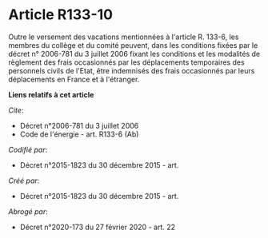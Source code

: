 # Article R133-10

Outre le versement des vacations mentionnées à l'article R. 133-6, les membres du collège et du comité peuvent, dans les
conditions fixées par le décret n° 2006-781 du 3 juillet 2006 fixant les conditions et les modalités de règlement des frais
occasionnés par les déplacements temporaires des personnels civils de l'Etat, être indemnisés des frais occasionnés par leurs
déplacements en France et à l'étranger.

**Liens relatifs à cet article**

_Cite_:

  - Décret n°2006-781 du 3 juillet 2006
  - Code de l'énergie - art. R133-6 (Ab)

_Codifié par_:

  - Décret n°2015-1823 du 30 décembre 2015 - art.

_Créé par_:

  - Décret n°2015-1823 du 30 décembre 2015 - art.

_Abrogé par_:

  - Décret n°2020-173 du 27 février 2020 - art. 22
